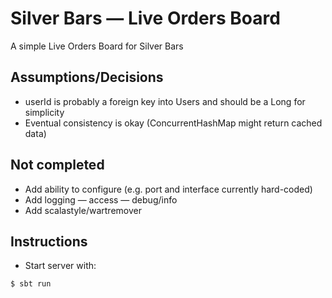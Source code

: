 # Silver Bars — Live Orders Board
A simple Live Orders Board for Silver Bars

## Assumptions/Decisions
* userId is probably a foreign key into Users and should be a Long for simplicity
* Eventual consistency is okay (ConcurrentHashMap might return cached data)

## Not completed
* Add ability to configure (e.g. port and interface currently hard-coded)
* Add logging
— access
— debug/info
* Add scalastyle/wartremover

## Instructions
* Start server with:
```
$ sbt run
```
